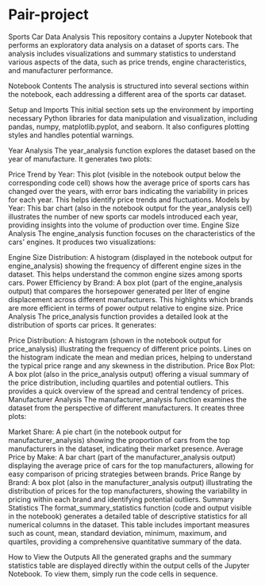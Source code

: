 # Pair-project
Sports Car Data Analysis
This repository contains a Jupyter Notebook that performs an exploratory data analysis on a dataset of sports cars. The analysis includes visualizations and summary statistics to understand various aspects of the data, such as price trends, engine characteristics, and manufacturer performance.

Notebook Contents
The analysis is structured into several sections within the notebook, each addressing a different area of the sports car dataset.

Setup and Imports
This initial section sets up the environment by importing necessary Python libraries for data manipulation and visualization, including pandas, numpy, matplotlib.pyplot, and seaborn. It also configures plotting styles and handles potential warnings.

Year Analysis
The year_analysis function explores the dataset based on the year of manufacture. It generates two plots:

Price Trend by Year: This plot (visible in the notebook output below the corresponding code cell) shows how the average price of sports cars has changed over the years, with error bars indicating the variability in prices for each year. This helps identify price trends and fluctuations.
Models by Year: This bar chart (also in the notebook output for the year_analysis cell) illustrates the number of new sports car models introduced each year, providing insights into the volume of production over time.
Engine Size Analysis
The engine_analysis function focuses on the characteristics of the cars' engines. It produces two visualizations:

Engine Size Distribution: A histogram (displayed in the notebook output for engine_analysis) showing the frequency of different engine sizes in the dataset. This helps understand the common engine sizes among sports cars.
Power Efficiency by Brand: A box plot (part of the engine_analysis output) that compares the horsepower generated per liter of engine displacement across different manufacturers. This highlights which brands are more efficient in terms of power output relative to engine size.
Price Analysis
The price_analysis function provides a detailed look at the distribution of sports car prices. It generates:

Price Distribution: A histogram (shown in the notebook output for price_analysis) illustrating the frequency of different price points. Lines on the histogram indicate the mean and median prices, helping to understand the typical price range and any skewness in the distribution.
Price Box Plot: A box plot (also in the price_analysis output) offering a visual summary of the price distribution, including quartiles and potential outliers. This provides a quick overview of the spread and central tendency of prices.
Manufacturer Analysis
The manufacturer_analysis function examines the dataset from the perspective of different manufacturers. It creates three plots:

Market Share: A pie chart (in the notebook output for manufacturer_analysis) showing the proportion of cars from the top manufacturers in the dataset, indicating their market presence.
Average Price by Make: A bar chart (part of the manufacturer_analysis output) displaying the average price of cars for the top manufacturers, allowing for easy comparison of pricing strategies between brands.
Price Range by Brand: A box plot (also in the manufacturer_analysis output) illustrating the distribution of prices for the top manufacturers, showing the variability in pricing within each brand and identifying potential outliers.
Summary Statistics
The format_summary_statistics function (code and output visible in the notebook) generates a detailed table of descriptive statistics for all numerical columns in the dataset. This table includes important measures such as count, mean, standard deviation, minimum, maximum, and quartiles, providing a comprehensive quantitative summary of the data.

How to View the Outputs
All the generated graphs and the summary statistics table are displayed directly within the output cells of the Jupyter Notebook. To view them, simply run the code cells in sequence.
